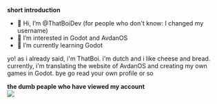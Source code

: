 <b>short introduction</b>
- 👋 Hi, I’m @ThatBoiDev (for people who don't know: I changed my username)
- 👀 I’m interested in Godot and AvdanOS
- 🌱 I’m currently learning Godot

yo! as i already said, i'm ThatBoi. i'm dutch and i like cheese and bread. currently, i'm translating the website of AvdanOS and creating my own games in Godot.
bye go read your own profile or so

<b>the dumb peaple who have viewed my account</b><br>
![](https://komarev.com/ghpvc/?username=ThatBoiDev&color=brightgreen&style=plastic)
